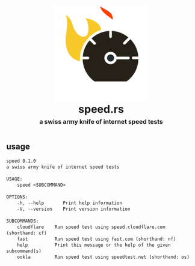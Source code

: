 <h1 align="center">
    <img src="https://raw.githubusercontent.com/say4n/speed.rs/main/assets/speed.svg"
    style="background-color:rgba(0,0,0,0);" height=250 alt="speed.rs">
    <br>
    speed.rs
    <br>
    <sup><sub><sup>a swiss army knife of internet speed tests</sup></sub></sup>
    <br>
</h1>

## usage

```
speed 0.1.0
a swiss army knife of internet speed tests

USAGE:
    speed <SUBCOMMAND>

OPTIONS:
    -h, --help       Print help information
    -V, --version    Print version information

SUBCOMMANDS:
    cloudflare    Run speed test using speed.cloudflare.com (shorthand: cf)
    fast          Run speed test using fast.com (shorthand: nf)
    help          Print this message or the help of the given subcommand(s)
    ookla         Run speed test using speedtest.net (shorthand: os)
```
